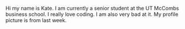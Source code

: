 Hi my name is Kate. I am currently a senior student at the UT McCombs business school. I really love coding. I am also very bad at it. My profile picture is from last week.

<!---
Kat-Wang/Kat-Wang is a ✨ special ✨ repository because its `README.md` (this file) appears on your GitHub profile.
You can click the Preview link to take a look at your changes.
--->
